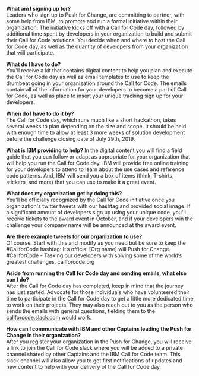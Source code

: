 **What am I signing up for?**  
Leaders who sign up to Push for Change, are committing to partner, with some help from IBM, to promote and run a formal initiative within their organization. The initiative kicks off with a Call for Code day, followed by additional time spent by developers in your organization to build and submit their Call for Code solutions. You decide when and where to host the Call for Code day, as well as the quantity of developers from your organization that will participate.

**What do I have to do?**  
You'll receive a kit that contains digital content to help you plan and execute the Call for Code day as well as email templates to use to keep the drumbeat going in your organization around the Call for Code. The emails contain all of the information for your developers to become a part of Call for Code, as well as place to insert your unique tracking sign up for your developers.

<!-- finalize when process complete
**What is the unique tracking for?**  
It's primary purpose is so you can send emails to those who have signed up, but it also serves as a way for you to measure engagement, help teams get formed, or really anything else you'd like to do with the data provided.
-->

**When do I have to do it by?**  
The Call for Code day, which runs much like a short hackathon, takes several weeks to plan depending on the size and scope. It should be held with enough time to allow at least 3 more weeks of solution development before the challenge closing date of July 29th, 2019.

**What is IBM providing to help?**
In the digital content you will find a field guide that you can follow or adapt as appropriate for your organization that will help you run the Call for Code day. IBM will provide free online training for your developers to attend to learn about the use cases and reference code patterns. And, IBM will send you a box of items (think: T-shirts, stickers, and more) that you can use to make it a great event.

**What does my organization get by doing this?**  
You'll be officially recognized by the Call for Code initiative once you organization's twitter tweets with our hashtag and provided social image. If a significant amount of developers sign up using your unique code, you'll receive tickets to the award event in October, and if your developers win the challenge your company name will be announced at the award event.

**Are there example tweets for our organization to use?**  
Of course. Start with this and modify as you need but be sure to keep the #CallforCode hashtag:
It’s official [Org name] will Push for Change. #CallforCode - Tasking our developers with solving some of the world’s greatest challenges. callforcode.org

**Aside from running the Call for Code day and sending emails, what else can I do?**  
After the Call for Code day has completed, keep in mind that the journey has just started. Advocate for those individuals who have volunteered their time to participate in the Call for Code day to get a little more dedicated time to work on their projects. They may also reach out to you as the person who sends the emails with general questions, fielding them to the [callforcode.slack.com](callforcode.slack.com) would work.

**How can I communicate with IBM and other Captains leading the Push for Change in their organization?**  
After you register your organization in the Push for Change, you will receive a link to join the Call for Code slack where you will be added to a private channel shared by other Captains and the IBM Call for Code team. This slack channel will also allow you to get first notifications of updates and new content to help with your delivery of the Call for Code day.
